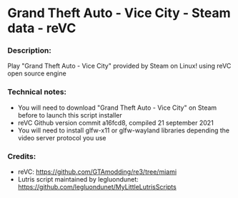 # Grand Theft Auto - Vice City - Steam data - reVC
### Description:
Play "Grand Theft Auto - Vice City" provided by Steam on Linux! using reVC open source engine
### Technical notes:
- You will need to download "Grand Theft Auto - Vice City" on Steam before to launch this script installer
- reVC Github version commit a16fcd8, compiled 21 september 2021
- You will need to install glfw-x11 or glfw-wayland libraries depending the video server protocol you use
### Credits:
- reVC: https://github.com/GTAmodding/re3/tree/miami
- Lutris script maintained by legluondunet: https://github.com/legluondunet/MyLittleLutrisScripts
